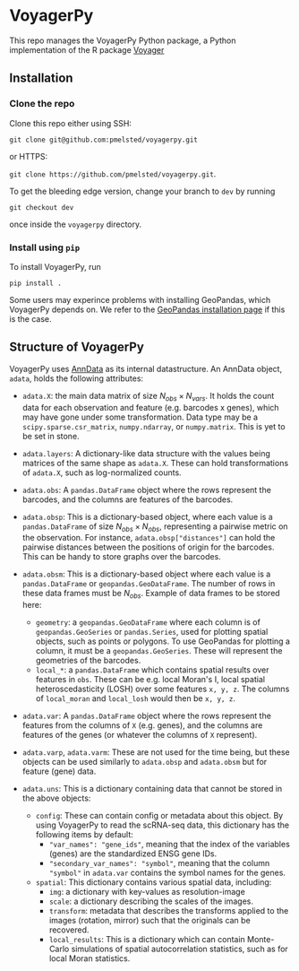 # VoyagerPy

This repo manages the VoyagerPy Python package, a Python implementation of the R package [Voyager](https://github.com/pachterlab/voyager)

## Installation

### Clone the repo
Clone this repo either using SSH:

```git clone git@github.com:pmelsted/voyagerpy.git```

or HTTPS:

```git clone https://github.com/pmelsted/voyagerpy.git```.

To get the bleeding edge version, change your branch to `dev` by running

```git checkout dev```

once inside the `voyagerpy` directory.

### Install using `pip`

To install VoyagerPy, run 

```pip install .```

Some users may experince problems with installing GeoPandas, which VoyagerPy depends on. We refer to the [GeoPandas installation page](https://geopandas.org/en/stable/getting_started.html) if this is the case.

## Structure of VoyagerPy

VoyagerPy uses [AnnData](https://anndata.readthedocs.io/) as its internal datastructure. An AnnData object, `adata`, holds the following attributes:

- `adata.X`: the main data matrix of size $N_{obs} \times N_{vars}$. It holds the count data for each observation and feature (e.g. barcodes x genes), which may have gone under some transformation. Data type may be a `scipy.sparse.csr_matrix`, `numpy.ndarray`, or `numpy.matrix`. This is yet to be set in stone.
- `adata.layers`: A dictionary-like data structure with the values being matrices of the same shape as `adata.X`. These can hold transformations of `adata.X`, such as log-normalized counts.
- `adata.obs`: A `pandas.DataFrame` object where the rows represent the barcodes, and the columns are features of the barcodes.
- `adata.obsp`: This is a dictionary-based object, where each value is a `pandas.DataFrame` of size $N_{obs}\times N_{obs}$, representing a pairwise metric on the observation. For instance, `adata.obsp["distances"]` can hold the pairwise distances between the positions of origin for the barcodes. This can be handy to store graphs over the barcodes.
- `adata.obsm`: This is a dictionary-based object where each value is a `pandas.DataFrame` or `geopandas.GeoDataFrame`. The number of rows in these data frames must be $N_{obs}$. Example of data frames to be stored here:
	- `geometry`: a `geopandas.GeoDataFrame` where each column is of `geopandas.GeoSeries` or `pandas.Series`, used for plotting spatial objects, such as points or polygons. To use GeoPandas for plotting a column, it must be a `geopandas.GeoSeries`. These will represent the geometries of the barcodes.
	- `local_*`: a `pandas.DataFrame` which contains spatial results over features in `obs`. These can be e.g. local Moran's I, local spatial heteroscedasticity (LOSH) over some features `x, y, z`. The columns of `local_moran` and `local_losh` would then be `x, y, z`.
- `adata.var`: A `pandas.DataFrame` object where the rows represent the features from the columns of `X` (e.g. genes), and the columns are features of the genes (or whatever the columns of `X` represent).
- `adata.varp`, `adata.varm`: These are not used for the time being, but these objects can be used similarly to `adata.obsp` and `adata.obsm` but for feature (gene) data.

- `adata.uns`: This is a dictionary containing data that cannot be stored in the above objects:
	- `config`: These can contain config or metadata about this object. By using VoyagerPy to read the scRNA-seq data, this dictionary has the following items by default:
		- `"var_names": "gene_ids"`, meaning that the index of the variables (genes) are the standardized ENSG gene IDs.
		- `"secondary_var_names": "symbol"`, meaning that the column `"symbol"` in `adata.var` contains the symbol names for the genes.
	- `spatial`: This dictionary contains various spatial data, including:
		- `img`: a dictionary with key-values as resolution-image
		- `scale`: a dictionary describing the scales of the images.
		- `transform`: metadata that describes the transforms applied to the images (rotation, mirror) such that the originals can be recovered.
		- `local_results`: This is a dictionary which can contain Monte-Carlo simulations of spatial autocorrelation statistics, such as for local Moran statistics.